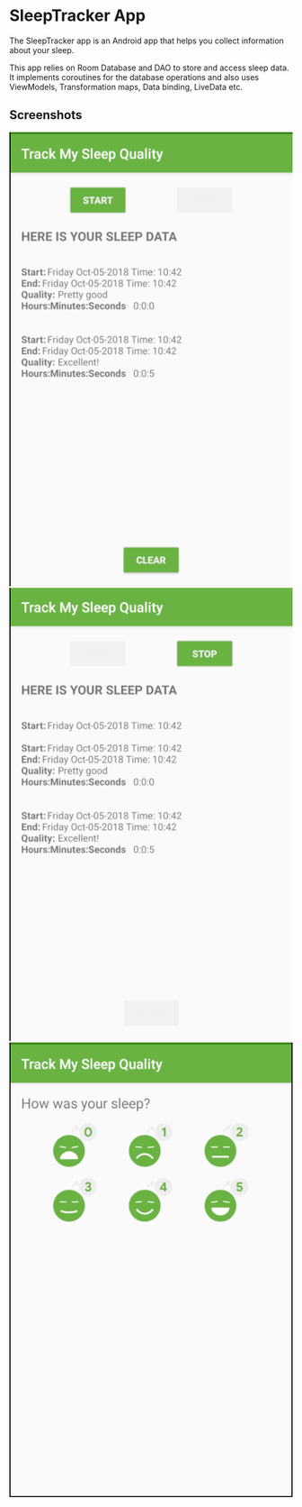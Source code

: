 # SleepTracker App

The SleepTracker app is an Android app that helps you collect information about your sleep. 

This app relies on Room Database and DAO to store and access sleep data.
It implements coroutines for the database operations and also uses ViewModels, Transformation maps, Data binding, LiveData etc.

## Screenshots

![Screenshot1](screenshots/sleep_quality_tracker_start.png)
![Screenshot2](screenshots/sleep_quality_tracker_stop.png)
![Screenshot3](screenshots/sleep_quality_tracker_quality.png)

